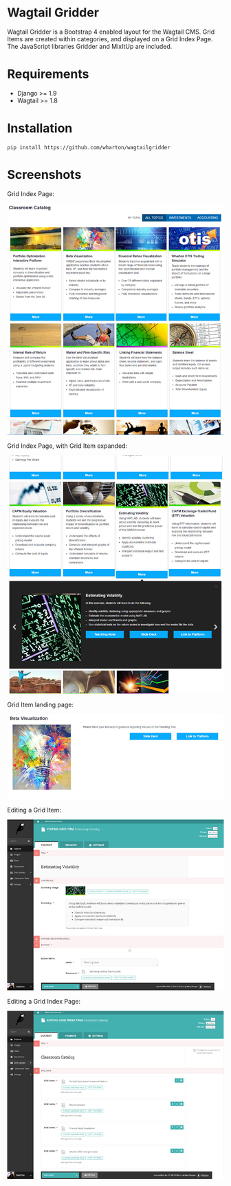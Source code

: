 Wagtail Gridder
===============

Wagtail Gridder is a Bootstrap 4 enabled layout for the Wagtail CMS. Grid Items are created within categories, and displayed on a Grid Index Page. The JavaScript libraries Gridder and MixItUp are included.

Requirements
============

* Django >= 1.9
* Wagtail >= 1.8

Installation
============

    pip install https://github.com/wharton/wagtailgridder

Screenshots
===========

Grid Index Page:

![Grid Index Page](img/grid_index_page.jpg)

Grid Index Page, with Grid Item expanded:

![Grid Index Page, with Grid Item expanded](img/grid_index_page_expanded.jpg)

Grid Item landing page:

![Grid Item landing page](img/grid_item.jpg)

Editing a Grid Item:

![Editing a Grid Item](img/edit_grid_item.jpg)

Editing a Grid Index Page:

![Editing a Grid Index Page](img/edit_grid_index_page.jpg)